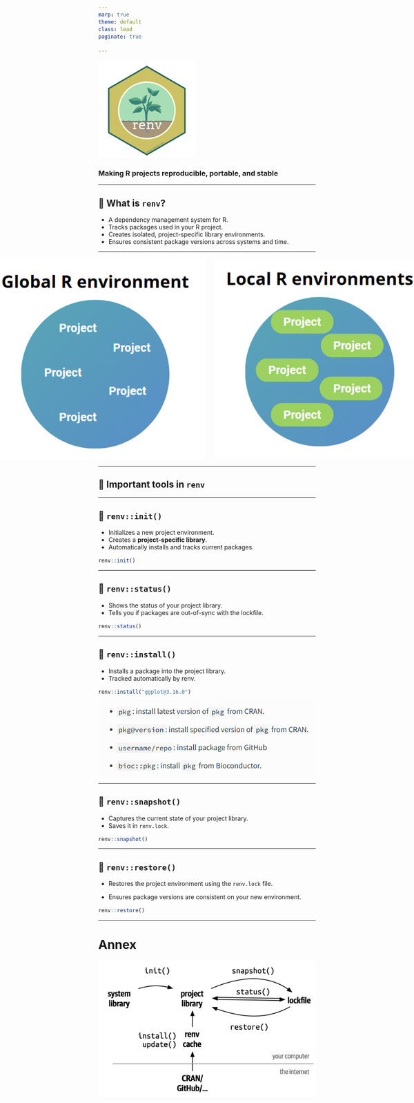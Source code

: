 ```yaml
---
marp: true
theme: default
class: lead
paginate: true

---
```


![width:300px](./assets/renv_logo.png)

### Making R projects reproducible, portable, and stable

---

## 📌 What is `renv`?

- A dependency management system for R.
- Tracks packages used in your R project.
- Creates isolated, project-specific library environments.
- Ensures consistent package versions across systems and time.

---

<div style="display: flex; justify-content: center; align-items: center; gap: 20px;">

  <img src="./assets/global_r_env.png" alt="Left Image" width="500"/>
  <img src="./assets/local_r_env.png" alt="Right Image" width="490"/>

</div>

---

## 🚀 Important tools in `renv`

---

## 🔧 `renv::init()`

- Initializes a new project environment.
- Creates a **project-specific library**.
- Automatically installs and tracks current packages.

```r
renv::init()
```

---

## 🔧 `renv::status()`

- Shows the status of your project library.
- Tells you if packages are out-of-sync with the lockfile.

```r
renv::status()
```

---

## 🔧 `renv::install()`

- Installs a package into the project library.
- Tracked automatically by renv.

```r
renv::install("ggplot@3.16.0")
```

![width:800px](./assets/install_opts.png)

---

## 🔧 `renv::snapshot()`

- Captures the current state of your project library.
- Saves it in `renv.lock`.

```r
renv::snapshot()
```

---

## 🔧 `renv::restore()`

- Restores the project environment using the `renv.lock` file.

- Ensures package versions are consistent on your new environment.

```r
renv::restore()
```

---

# Annex

<div style="display: flex; justify-content: center; align-items: center;">
  <img src="./assets/summary_renv.png" width="800"/>
</div>